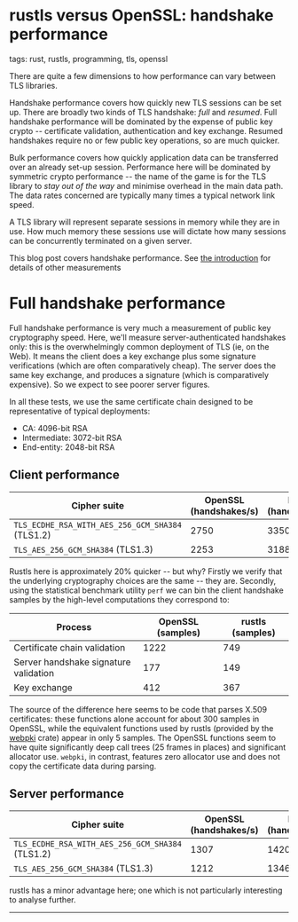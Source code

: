 # rustls versus OpenSSL: handshake performance

tags: rust, rustls, programming, tls, openssl

There are quite a few dimensions to how performance can vary between TLS
libraries.

Handshake performance covers how quickly new TLS sessions can be
set up.  There are broadly two kinds of TLS handshake: *full* and
*resumed*.  Full handshake performance will be dominated by the
expense of public key crypto -- certificate validation, authentication
and key exchange.  Resumed handshakes require no or
few public key operations, so are much quicker.

Bulk performance covers how quickly application data can be
transferred over an already set-up session.  Performance here
will be dominated by symmetric crypto performance -- the name
of the game is for the TLS library to *stay out of the way* and
minimise overhead in the main data path.  The data rates
concerned are typically many times a typical network link speed.

A TLS library will represent separate sessions in memory while they are
in use.  How much memory these sessions use will dictate how many sessions
can be concurrently terminated on a given server.

This blog post covers handshake performance.  See [the introduction][intro]
for details of other measurements

# Full handshake performance
Full handshake performance is very much a measurement of public key cryptography
speed.  Here, we'll measure server-authenticated handshakes only: this is the
overwhelmingly common deployment of TLS (ie, on the Web).  It means the client
does a key exchange plus some signature verifications (which are often
comparatively cheap).  The server does the same key exchange, and produces
a signature (which is comparatively expensive).  So we expect to see poorer
server figures.

In all these tests, we use the same certificate chain designed to be
representative of typical deployments:

- CA: 4096-bit RSA
- Intermediate: 3072-bit RSA
- End-entity: 2048-bit RSA

## Client performance

Cipher suite | OpenSSL (handshakes/s) | Rustls (handshakes/s) | vs. (2sf)
------------ | ---------------------- | --------------------- | ---------
`TLS_ECDHE_RSA_WITH_AES_256_GCM_SHA384` (TLS1.2) | 2750 | 3350 | +22%
`TLS_AES_256_GCM_SHA384` (TLS1.3) | 2253 | 3188 | +42%

Rustls here is approximately 20% quicker -- but why?  Firstly we verify
that the underlying cryptography choices are the same -- they are.  Secondly,
using the statistical benchmark utility `perf` we can bin the client handshake
samples by the high-level computations they correspond to:

Process | OpenSSL (samples) | rustls (samples)
------- | ----------------- | ----------------
Certificate chain validation | 1222 | 749
Server handshake signature validation | 177 | 149
Key exchange | 412 | 367

The source of the difference here seems to be code that parses X.509
certificates: these functions alone account for about 300 samples in OpenSSL,
while the equivalent functions used by rustls (provided by the [webpki][webpki] crate)
appear in only 5 samples.  The OpenSSL functions seem to have quite significantly
deep call trees (25 frames in places) and significant allocator use.  `webpki`,
in contrast, features zero allocator use and does not copy the certificate data
during parsing.

## Server performance

Cipher suite | OpenSSL (handshakes/s) | Rustls (handshakes/s) | vs. (2sf)
------------ | ---------------------- | --------------------- | ---------
`TLS_ECDHE_RSA_WITH_AES_256_GCM_SHA384` (TLS1.2) | 1307 | 1420 | +8.6%
`TLS_AES_256_GCM_SHA384` (TLS1.3) | 1212 | 1346 | +11%

rustls has a minor advantage here; one which is not particularly interesting
to analyse further.

-----

[rustls]: https://github.com/ctz/rustls
[rustls-master]: https://github.com/ctz/rustls/tree/6a47cd5cb411042d9a8acc591203ede10632ea2e
[openssl-master]: https://github.com/openssl/openssl/tree/fdbb3a86
[oslbench]: https://github.com/ctz/openssl-bench/tree/7bc3277b062c598463d60e6d821198ec5c7a4763
[rustlsbench]: https://github.com/ctz/rustls/blob/6a47cd5cb411042d9a8acc591203ede10632ea2e/examples/internal/bench.rs
[pclmulqdq]: https://www.intel.com/content/www/us/en/processors/carry-less-multiplication-instruction-in-gcm-mode-paper.html
[ring]: https://github.com/briansmith/ring
[webpki]: https://github.com/briansmith/webpki
[boringssl]: https://github.com/google/boringssl
[c10k]: https://en.wikipedia.org/wiki/C10k_problem
[bulk]: /2019/07/02/rustls-vs-openssl-bulk-performance.html
[fullhs]: /2019/07/02/rustls-vs-openssl-handshake-performance.html
[resumption]: /2019/07/02/rustls-vs-openssl-resumption-performance.html
[memory]: /2019/07/02/rustls-vs-openssl-memory-usage.html
[intro]: /2019/07/01/rustls-vs-openssl-performance.html
